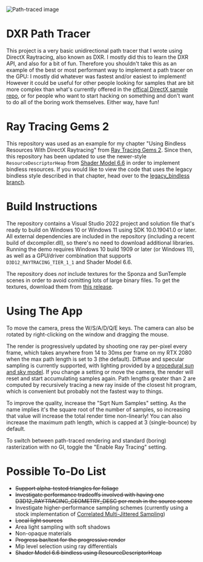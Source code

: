 ![Path-traced image](https://github.com/TheRealMJP/DXRPathTracer/blob/master/DXRPathTracer.png)

# DXR Path Tracer
This project is a very basic unidirectional path tracer that I wrote using DirectX Raytracing, also known as DXR. I mostly did this to learn the DXR API, and also for a bit of fun. Therefore you shouldn't take this as an example of the best or most performant way to implement a path tracer on the GPU: I mostly did whatever was fastest and/or easiest to implement! However it could be useful for other people looking for samples that are bit more complex than what's currently offered in the [offical DirectX sample repo](https://github.com/Microsoft/DirectX-Graphics-Samples), or for people who want to start hacking on something and don't want to do all of the boring work themselves. Either way, have fun!

# Ray Tracing Gems 2

This repository was used as an example for my chapter "Using Bindless Resources With DirectX Raytracing" from [Ray Tracing Gems 2](http://www.realtimerendering.com/raytracinggems/rtg2/). Since then, this repository has been updated to use the newer-style `ResourceDescriptorHeap` from [Shader Model 6.6](https://microsoft.github.io/DirectX-Specs/d3d/HLSL_ShaderModel6_6.html) in order to implement bindless resources. If you would like to view the code that uses the legacy bindless style described in that chapter, head over to the [legacy_bindless branch](https://github.com/TheRealMJP/DXRPathTracer/tree/legacy_bindless).

# Build Instructions

The repository contains a Visual Studio 2022 project and solution file that's ready to build on Windows 10 or Windows 11 using SDK 10.0.19041.0 or later. All external dependencies are included in the repository (including a recent build of dxcompiler.dll), so there's no need to download additional libraries. Running the demo requires Windows 10 build 1909 or later (or Windows 11), as well as a GPU/driver combination that supports `D3D12_RAYTRACING_TIER_1_1` and Shader Model 6.6. 

The repository does *not* include textures for the Sponza and SunTemple scenes in order to avoid comitting lots of large binary files. To get the textures, download them from [this release](https://github.com/TheRealMJP/DXRPathTracer/releases/tag/v1.0).

# Using The App

To move the camera, press the W/S/A/D/Q/E keys. The camera can also be rotated by right-clicking on the window and dragging the mouse.

The render is progressively updated by shooting one ray per-pixel every frame, which takes anywhere from 14 to 30ms per frame on my RTX 2080 when the max path length is set to 3 (the default). Diffuse and specular sampling is currently supported, with lighting provided by a [procedural sun and sky model](http://cgg.mff.cuni.cz/projects/SkylightModelling/). If you change a setting or move the camera, the render will reset and start accumulating samples again. Path lengths greater than 2 are computed by recursively tracing a new ray inside of the closest hit program, which is convenient but probably not the fastest way to things.

To improve the quality, increase the "Sqrt Num Samples" setting. As the name implies it's the square root of the number of samples, so increasing that value will increase the total render time non-linearly! You can also increase the maximum path length, which is capped at 3 (single-bounce) by default.

To switch between path-traced rendering and standard (boring) rasterization with no GI, toggle the "Enable Ray Tracing" setting.

# Possible To-Do List

* ~~Support alpha-tested triangles for foliage~~
* ~~Investigate performance tradeoffs involved with having one D3D12_RAYTRACING_GEOMETRY_DESC per mesh in the source scene~~
* Investigate higher-performance sampling schemes (currently using a stock implementation of [Correlated Multi-Jittered Sampling](https://graphics.pixar.com/library/MultiJitteredSampling/paper.pdf))
* ~~Local light sources~~
* Area light sampling with soft shadows
* Non-opaque materials
* ~~Progress bar/text for the progressive render~~
* Mip level selection using ray differentials
* ~~Shader Model 6.6 bindless using ResourceDescriptorHeap~~
